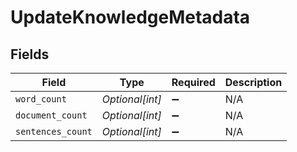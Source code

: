 # UpdateKnowledgeMetadata


## Fields

| Field              | Type               | Required           | Description        |
| ------------------ | ------------------ | ------------------ | ------------------ |
| `word_count`       | *Optional[int]*    | :heavy_minus_sign: | N/A                |
| `document_count`   | *Optional[int]*    | :heavy_minus_sign: | N/A                |
| `sentences_count`  | *Optional[int]*    | :heavy_minus_sign: | N/A                |